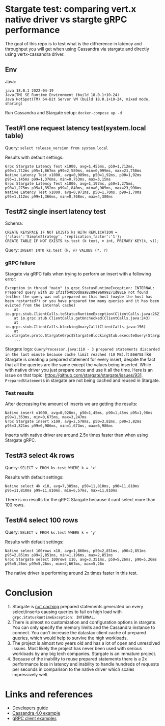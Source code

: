 # Stargate test: comparing vert.x native driver vs stargte gRPC performance

The goal of this repo is to test what is the diffrerence in latency and throughput you will get when using Cassandra via stargate and directly using vertx-cassandra driver.

## Env

Java:
```$ java --version
java 18.0.1 2022-04-19
Java(TM) SE Runtime Environment (build 18.0.1+10-24)
Java HotSpot(TM) 64-Bit Server VM (build 18.0.1+10-24, mixed mode, sharing)
```

Run Cassandra and Stargate setup: `docker-compose up -d`

## Test#1 one request latency test(system.local table)

Query: `select release_version from system.local`

Results with default settings:
```
Grpc Stargate Latency Test x1000, avg=1,455ms, p50=1,712ms, p90=1,712ms p95=1,867ms p99=2,589ms, min=0,999ms, max=21,758ms
Native Latency Test x1000, avg=0,989ms, p50=1,92ms, p90=1,92ms p95=1,145ms p99=1,370ms, min=0,753ms, max=3,15ms
Grpc Stargate Latency Test x1000, avg=1,197ms, p50=1,275ms, p90=1,275ms p95=1,352ms p99=1,840ms, min=0,905ms, max=23,998ms
Native Latency Test x1000, avg=0,971ms, p50=1,70ms, p90=1,70ms p95=1,112ms p99=1,366ms, min=0,768ms, max=4,380ms
```

## Test#2 single insert latency test

Schema:
```
CREATE KEYSPACE IF NOT EXISTS ks WITH REPLICATION = {'class':'SimpleStrategy', 'replication_factor':'1'};
CREATE TABLE IF NOT EXISTS ks.test (k text, v int, PRIMARY KEY(k, v));
```

Query: `INSERT INTO ks.test (k, v) VALUES (?, ?)`

### gRPC faliure

Stargate via gRPC fails when trying to perform an insert with a following error:
```
Exception in thread "main" io.grpc.StatusRuntimeException: INTERNAL: Prepared query with ID 1f31fb40b0d8aa8289e9a099271d8816 not found (either the query was not prepared on this host (maybe the host has been restarted?) or you have prepared too many queries and it has been evicted from the internal cache)
	at io.grpc.stub.ClientCalls.toStatusRuntimeException(ClientCalls.java:262)
	at io.grpc.stub.ClientCalls.getUnchecked(ClientCalls.java:243)
	at io.grpc.stub.ClientCalls.blockingUnaryCall(ClientCalls.java:156)
	at io.stargate.proto.StargateGrpc$StargateBlockingStub.executeQuery(StargateGrpc.java:236)
	...
```

Stargate logs: `QueryProcessor.java:110 - 3 prepared statements discarded in the last minute because cache limit reached (10 MB)`.
It seems like Stargate is creating a prepared statement for every insert, despite the fact that all the queries are the same except the values being inserted.
While with native driver you just prepare once and use it all the time. Here is an issue on that topic: https://github.com/stargate/stargate/issues/931.
`PreparedStatement`s in stargate are not being cached and reused in Stargate.

### Test results

After decreasing the amount of inserts we are getting the results:
```
Native insert x1000, avg=0,928ms, p50=1,45ms, p90=1,45ms p95=1,98ms p99=1,353ms, min=0,675ms, max=3,247ms
Grpc Stargate insert x100, avg=2,578ms, p50=3,82ms, p90=3,82ms p95=3,821ms p99=6,986ms, min=1,673ms, max=6,986ms
```
Inserts with native driver are around 2.5x times faster than when using Stargate gRPC.

## Test#3 select 4k rows

Query: `SELECT v FROM ks.test WHERE k = 'x'`

Results with default settings:
```
Native select 4k x10, avg=7,385ms, p50=11,810ms, p90=11,810ms p95=11,810ms p99=11,810ms, min=6,57ms, max=11,810ms
```
There is no results for the gRPC Stargate because it cant select more than 100 rows.


## Test#4 select 100 rows

Query: `SELECT v FROM ks.test WHERE k = 'y'`

Results with default settings:
```
Native select 100rows x10, avg=1,860ms, p50=2,851ms, p90=2,851ms p95=2,851ms p99=2,851ms, min=1,196ms, max=2,851ms
Grpc Stargate select 100rows x10, avg=3,351ms, p50=5,26ms, p90=5,26ms p95=5,26ms p99=5,26ms, min=2,667ms, max=5,26m
```

The native driver is performing around 2x times faster in this test.

# Conclusion

1. Stargate is [not caching](https://github.com/stargate/stargate/issues/931) prepared statements generated on every select/inserts
causing queries to fail on high load with `grpc.StatusRuntimeException: INTERNAL`.
2. There is almost no customization and configuration options in stargate. You can only specify the memory limits and
the Cassandra instance to connect. You can't increase the datastax client cache of prepared queries, which would help
to survive the high workloads.
3. The project is almost two years old and has a lot of open and unresolved issues. Most likely the project has never been used
with serious workloads by any big tech companies. Stargate is an immature project.
4. Because of the inability to reuse prepared statements there is a 2x performance loss in latency and inability to handle
hundreds of requests per seconds in comparison to the native driver which scales impressively well.


# Links and references

* [Developers guide](https://stargate.io/docs/stargate/1.0/developers-guide/install/install_cass_40.html)
* [Cassandra 4.0 example](https://github.com/stargate/docker-images/tree/master/examples/cassandra-4.0)
* [gRPC client examples](https://github.com/stargate/stargate/blob/master/grpc-examples/src/main/java/io/stargate/grpcexample/GrpcClientExecuteQuery.java)